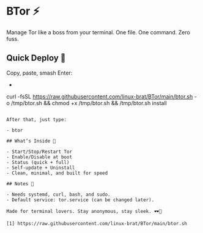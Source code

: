 # BTor ⚡️

Manage Tor like a boss from your terminal. One file. One command. Zero fuss.

## Quick Deploy 🚀

Copy, paste, smash Enter:

- ```
curl -fsSL https://raw.githubusercontent.com/linux-brat/BTor/main/btor.sh -o /tmp/btor.sh && chmod +x /tmp/btor.sh && /tmp/btor.sh install
```

After that, just type:

- btor

## What’s Inside 🧰

- Start/Stop/Restart Tor
- Enable/Disable at boot
- Status (quick + full)
- Self-update + Uninstall
- Clean, minimal, and built for speed

## Notes 📝

- Needs systemd, curl, bash, and sudo.
- Default service: tor.service (can be changed later).

Made for terminal lovers. Stay anonymous, stay sleek. 🕶️💜

[1] https://raw.githubusercontent.com/linux-brat/BTor/main/btor.sh